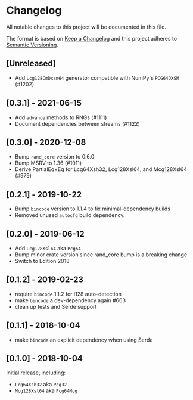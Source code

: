 # Changelog
All notable changes to this project will be documented in this file.

The format is based on [Keep a Changelog](http://keepachangelog.com/en/1.0.0/)
and this project adheres to [Semantic Versioning](https://semver.org/spec/v2.0.0.html).

## [Unreleased]
- Add `Lcg128CmDxsm64` generator compatible with NumPy's `PCG64DXSM` (#1202)

## [0.3.1] - 2021-06-15
- Add `advance` methods to RNGs (#1111)
- Document dependencies between streams (#1122)

## [0.3.0] - 2020-12-08
- Bump `rand_core` version to 0.6.0
- Bump MSRV to 1.36 (#1011)
- Derive PartialEq+Eq for Lcg64Xsh32, Lcg128Xsl64, and Mcg128Xsl64 (#979)

## [0.2.1] - 2019-10-22
- Bump `bincode` version to 1.1.4 to fix minimal-dependency builds
- Removed unused `autocfg` build dependency.

## [0.2.0] - 2019-06-12
- Add `Lcg128Xsl64` aka `Pcg64`
- Bump minor crate version since rand_core bump is a breaking change
- Switch to Edition 2018

## [0.1.2] - 2019-02-23
- require `bincode` 1.1.2 for i128 auto-detection
- make `bincode` a dev-dependency again #663
- clean up tests and Serde support

## [0.1.1] - 2018-10-04
- make `bincode` an explicit dependency when using Serde

## [0.1.0] - 2018-10-04
Initial release, including:

- `Lcg64Xsh32` aka `Pcg32`
- `Mcg128Xsl64` aka `Pcg64Mcg`
